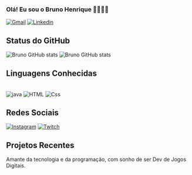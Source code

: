 ### Olá! Eu sou o Bruno Henrique ✌🏻👋🏻
[![Gmail](https://img.shields.io/badge/Gmail-D14836?style=for-the-badge&logo=gmail&logoColor=white)](mailto:brunohenriquenunes0@gmail.com?subject=Assunto%20do%20e-mail&body=Corpo%20da%20mensagem)
[![Linkedin](https://img.shields.io/badge/LinkedIn-0077B5?style=for-the-badge&logo=linkedin&logoColor=white)](www.linkedin.com/in/bruno-henrique-589699246)

## Status do GitHub
![Bruno GitHub stats](https://github-readme-stats.vercel.app/api?username=Bnunes216&show_icons=true&theme=codeSTACKr)
![Bruno GitHub stats](https://github-readme-stats.vercel.app/api/top-langs/?username=Bnunes216&layout=compact&theme=codeSTACKr)

## Linguagens Conhecidas 
<div style= "display: inline-block"><br/>
  
  <img align ="center" alt="java" src= "https://img.shields.io/badge/Java-ED8B00?style=for-the-badge&logo=openjdk&logoColor=white" />
  <img align ="center" alt="HTML" src= "https://img.shields.io/badge/HTML5-E34F26?style=for-the-badge&logo=html5&logoColor=white" />
  <img align ="center" alt="Css" src= "https://img.shields.io/badge/CSS-239120?&style=for-the-badge&logo=css3&logoColor=white" />
  
</div>

## Redes Sociais 
[![Instagram](https://img.shields.io/badge/Instagram-E4405F?style=for-the-badge&logo=instagram&logoColor=white)](https://www.instagram.com/bruno_henrique216/)
[![Twitch](https://img.shields.io/badge/Twitch-9146FF?style=for-the-badge&logo=twitch&logoColor=white)](https://www.twitch.tv/darkzitoxd)

## Projetos Recentes 


Amante da tecnologia e da programação, com sonho de ser Dev de Jogos Digitais.
